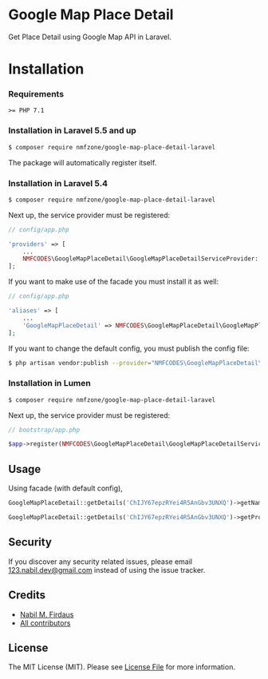 # Google Map Place Detail

Get Place Detail using Google Map API in Laravel.

# Installation
### Requirements

    >= PHP 7.1

### Installation in Laravel 5.5 and up

```bash
$ composer require nmfzone/google-map-place-detail-laravel
```

The package will automatically register itself.

### Installation in Laravel 5.4

```bash
$ composer require nmfzone/google-map-place-detail-laravel
```

Next up, the service provider must be registered:

```php
// config/app.php

'providers' => [
    ...
    NMFCODES\GoogleMapPlaceDetail\GoogleMapPlaceDetailServiceProvider::class,
];
```

If you want to make use of the facade you must install it as well:

```php
// config/app.php

'aliases' => [
    ...
    'GoogleMapPlaceDetail' => NMFCODES\GoogleMapPlaceDetail\GoogleMapPlaceDetailFacade::class,
];
```

If you want to change the default config, you must publish the config file:

```bash
$ php artisan vendor:publish --provider="NMFCODES\GoogleMapPlaceDetail\GoogleMapPlaceDetail"
```

### Installation in Lumen

```bash
$ composer require nmfzone/google-map-place-detail-laravel
```

Next up, the service provider must be registered:

```php
// bootstrap/app.php

$app->register(NMFCODES\GoogleMapPlaceDetail\GoogleMapPlaceDetailServiceProvider::class);
```

## Usage

Using facade (with default config),

```php
GoogleMapPlaceDetail::getDetails('ChIJY67epzRYei4R5AnGbv3UNXQ')->getName();

GoogleMapPlaceDetail::getDetails('ChIJY67epzRYei4R5AnGbv3UNXQ')->getProvince();
```

## Security

If you discover any security related issues, please email 123.nabil.dev@gmail.com instead of using the issue tracker.

## Credits

- [Nabil M. Firdaus](https://twitter.com/nmfzone)
- [All contributors](../../contributors)

## License

The MIT License (MIT). Please see [License File](LICENSE.md) for more information.

